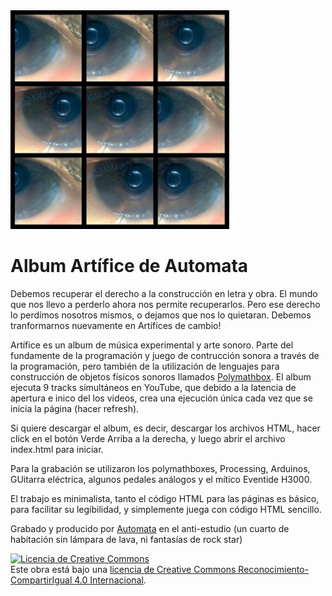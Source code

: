 <img src="artifice.JPG" width="350">

# Album Artífice de Automata

Debemos recuperar el derecho a la construcción en letra y obra.  El mundo que nos llevo a perderlo ahora nos permite recuperarlos.  Pero ese derecho lo perdímos nosotros mismos, o dejamos que nos lo quietaran. Debemos tranformarnos nuevamente en Artífices de cambio!

Artífice es un album de música experimental y arte sonoro. Parte del fundamente de la programación y juego de contrucción sonora a través de la programación, pero también de la utilización de lenguajes para construcción de objetos físicos sonoros llamados [Polymathbox](https://polymathbox.wordpress.com/).  El album ejecuta 9 tracks simultáneos en YouTube, que debido a la latencia de apertura e inico del los videos, crea una ejecución única cada vez que se inicia la página (hacer refresh).

Si quiere descargar el album, es decir, descargar los archivos HTML, hacer click en el botón Verde Arriba a la derecha, y luego abrir el archivo index.html para iniciar.

Para la grabación se utilizaron los polymathboxes, Processing, Arduinos, GUitarra eléctrica, algunos pedales análogos y el mítico Eventide H3000. 

El trabajo es minimalista, tanto el código HTML para las páginas es básico, para facilitar su legibilidad, y simplemente juega con código HTML sencillo.

Grabado y producido por [Automata](https://www.facebook.com/nuevoautomata/) en el anti-estudio (un cuarto de habitación sin lámpara de lava, ni fantasías de rock star)

<a rel="license" href="http://creativecommons.org/licenses/by-sa/4.0/"><img alt="Licencia de Creative Commons" style="border-width:0" src="https://i.creativecommons.org/l/by-sa/4.0/88x31.png" /></a><br />Este obra está bajo una <a rel="license" href="http://creativecommons.org/licenses/by-sa/4.0/">licencia de Creative Commons Reconocimiento-CompartirIgual 4.0 Internacional</a>.
